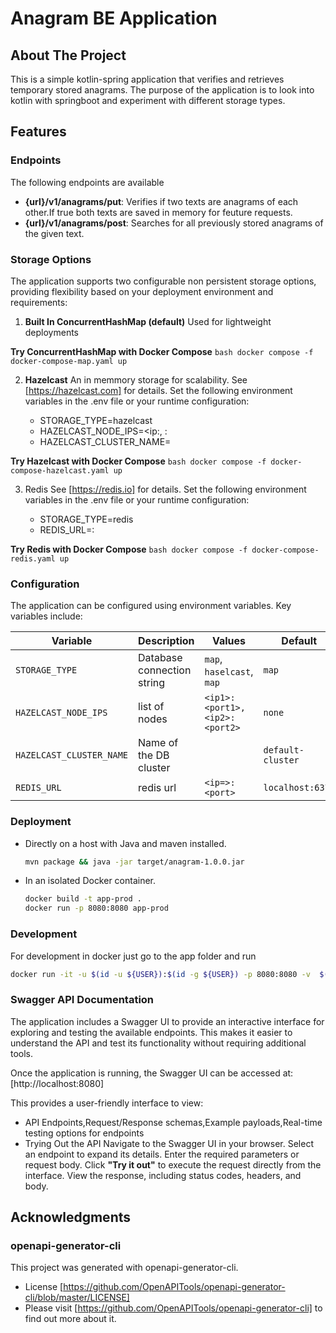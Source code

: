 
# Anagram BE Application

## About The Project
This is a simple kotlin-spring application that verifies and retrieves temporary stored anagrams.
The purpose of the application is to look into kotlin with springboot and experiment with different storage types.
 
## Features

### Endpoints
 The following endpoints are available 
  - **{url}/v1/anagrams/put**: Verifies if two texts are anagrams of each other.If true both texts are saved in memory for feuture requests.
  - **{url}/v1/anagrams/post**: Searches for all previously stored anagrams of the given text.

### Storage Options
The application supports two configurable non persistent storage options, providing flexibility based on your deployment environment and requirements:

1. **Built In ConcurrentHashMap (default)**
   Used for lightweight deployments 

  **Try ConcurrentHashMap with Docker Compose**
    ```bash
     docker compose -f docker-compose-map.yaml up
    ```  

2. **Hazelcast** 
   An in memmory storage for scalability. 
   See [https://hazelcast.com] for details.
   Set the following environment variables in the .env file or your runtime configuration:

    - STORAGE_TYPE=hazelcast
    - HAZELCAST_NODE_IPS=<ip:<port>, <ip>:<port>
    - HAZELCAST_CLUSTER_NAME=<hazelcast-cluster-name>

  **Try Hazelcast with Docker Compose**
    ```bash
     docker compose -f docker-compose-hazelcast.yaml up
    ```   

3. Redis
   See [https://redis.io] for details.
   Set the following environment variables in the .env file or your runtime configuration:

    - STORAGE_TYPE=redis
    - REDIS_URL=<ip>:<port>

  **Try Redis with Docker Compose**
    ```bash
     docker compose -f docker-compose-redis.yaml up
    ```  

### Configuration
The application can be configured using environment variables. Key variables include:

| Variable                  | Description                   |Values                       | Default          |
|---------------------------|------------------------------------|------------------------|------------------|
| `STORAGE_TYPE`            | Database connection string    |`map`, `haselcast`, `map`    | `map`            |
| `HAZELCAST_NODE_IPS`      | list of nodes                 |`<ip1>:<port1>,<ip2>:<port2>`| `none`           |
| `HAZELCAST_CLUSTER_NAME`  | Name of the DB cluster        |                             | `default-cluster`|
| `REDIS_URL`               | redis url                     |      `<ip=>:<port>`         | `localhost:6379` |

### Deployment 

  - Directly on a host with Java and maven installed.
    ```bash
    mvn package && java -jar target/anagram-1.0.0.jar
    ```

  - In an isolated Docker container.
    ```bash
    docker build -t app-prod .
    docker run -p 8080:8080 app-prod
    ```
 
### Development 

For development in docker just go to the app folder and run
```bash
docker run -it -u $(id -u ${USER}):$(id -g ${USER}) -p 8080:8080 -v  $(pwd):/app maven:3.9.9-eclipse-temurin-21 bash
```

### Swagger API Documentation

The application includes a Swagger UI to provide an interactive interface for exploring and testing the available endpoints. 
This makes it easier to understand the API and test its functionality without requiring additional tools.


Once the application is running, the Swagger UI can be accessed at:  [http://localhost:8080]

This provides a user-friendly interface to view:

- API Endpoints,Request/Response schemas,Example payloads,Real-time testing options for endpoints
- Trying Out the API
    Navigate to the Swagger UI in your browser.
    Select an endpoint to expand its details.
    Enter the required parameters or request body.
    Click **"Try it out"** to execute the request directly from the interface.
    View the response, including status codes, headers, and body.
 
## Acknowledgments

### openapi-generator-cli
This project was generated with openapi-generator-cli. 
 - License  [https://github.com/OpenAPITools/openapi-generator-cli/blob/master/LICENSE]
 - Please visit [https://github.com/OpenAPITools/openapi-generator-cli] to find out more about it.



 